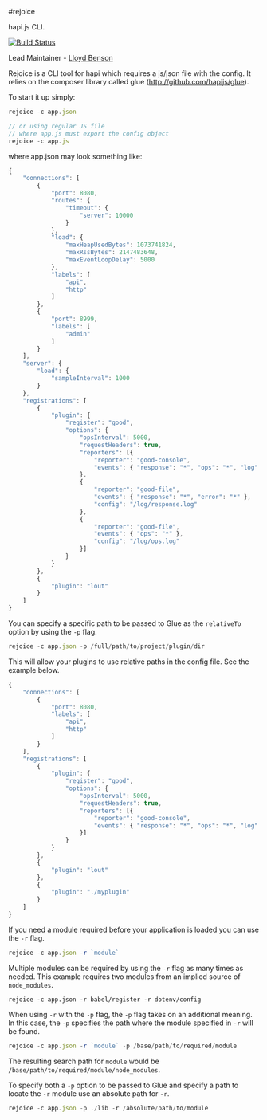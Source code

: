 #rejoice

hapi.js CLI.

[![Build Status](https://travis-ci.org/hapijs/rejoice.svg)](https://travis-ci.org/hapijs/rejoice)

Lead Maintainer - [Lloyd Benson](https://github.com/lloydbenson)

Rejoice is a CLI tool for hapi which requires a js/json file with the config.  It relies on the composer library called glue (http://github.com/hapijs/glue).

To start it up simply:

```javascript
rejoice -c app.json

// or using regular JS file
// where app.js must export the config object
rejoice -c app.js
```

where app.json may look something like:

```javascript
{
    "connections": [
        {
            "port": 8080,
            "routes": {
                "timeout": {
                    "server": 10000
                }
            },
            "load": {
                "maxHeapUsedBytes": 1073741824,
                "maxRssBytes": 2147483648,
                "maxEventLoopDelay": 5000
            },
            "labels": [
                "api",
                "http"
            ]
        },
        {
            "port": 8999,
            "labels": [
                "admin"
            ]
        }
    ],
    "server": {
        "load": {
            "sampleInterval": 1000
        }
    },
    "registrations": [
        {
            "plugin": {
                "register": "good",
                "options": {
                    "opsInterval": 5000,
                    "requestHeaders": true,
                    "reporters": [{
                        "reporter": "good-console",
                        "events": { "response": "*", "ops": "*", "log": "*", "error": "*" }
                    },
                    {
                        "reporter": "good-file",
                        "events": { "response": "*", "error": "*" },
                        "config": "/log/response.log"
                    },
                    {
                        "reporter": "good-file",
                        "events": { "ops": "*" },
                        "config": "/log/ops.log"
                    }]
                }
            }
        },
        {
            "plugin": "lout"
        }
    ]
}
```

You can specify a specific path to be passed to Glue as the `relativeTo` option by using the `-p` flag.

```javascript
rejoice -c app.json -p /full/path/to/project/plugin/dir
```

This will allow your plugins to use relative paths in the config file.  See the example below.

```javascript
{
    "connections": [
        {
            "port": 8080,
            "labels": [
                "api",
                "http"
            ]
        }
    ],
    "registrations": [
        {
            "plugin": {
                "register": "good",
                "options": {
                    "opsInterval": 5000,
                    "requestHeaders": true,
                    "reporters": [{
                        "reporter": "good-console",
                        "events": { "response": "*", "ops": "*", "log": "*", "error": "*" }
                    }]
                }
            }
        },
        {
            "plugin": "lout"
        },
        {
            "plugin": "./myplugin"
        }
    ]
}
```

If you need a module required before your application is loaded you can use the `-r` flag.

```javascript
rejoice -c app.json -r `module`
```

Multiple modules can be required by using the `-r` flag as many times as needed. This example requires two modules from an implied source of `node_modules`.

```
rejoice -c app.json -r babel/register -r dotenv/config
```

When using `-r` with the `-p` flag, the `-p` flag takes on an additional meaning.  In this case, the `-p` specifies the path where the module specified in `-r` will be found.

```javascript
rejoice -c app.json -r `module` -p /base/path/to/required/module
```

The resulting search path for `module` would be `/base/path/to/required/module/node_modules`.

To specify both a `-p` option to be passed to Glue and specify a path to locate the `-r` module use an absolute path for `-r`.

```javascript
rejoice -c app.json -p ./lib -r /absolute/path/to/module
```
